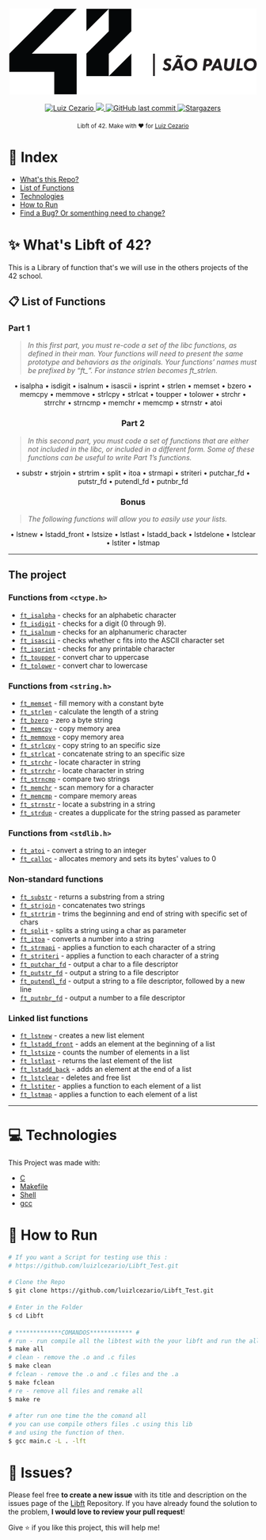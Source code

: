 
<div>
<p align="center">
   <img src="./.github/42.png" alt="Github-Explorer" width="500"/>
</p>
</div>
<p align="center">	
   <a href="https://www.linkedin.com/in/luiz-lima-cezario/">
      <img alt="Luiz Cezario" src="https://img.shields.io/badge/-luizCezario-682998?style=flat&logo=Linkedin&logoColor=white" />
   </a>

  <a aria-label="Completed" href="https://www.42sp.org.br/">
    <img src="https://img.shields.io/badge/42.sp-Libft-682998?logo="></img>
  </a>
  <a href="https://github.com/luizlcezario/Libft/commits/master">
    <img alt="GitHub last commit" src="https://img.shields.io/github/last-commit/luizlcezario/Libft?color=682998">
  </a> 

  <a href="https://github.com/luizlcezario/N/stargazers">
    <img alt="Stargazers" src="https://img.shields.io/github/stars/luizlcezario/Libft?color=682998&logo=github">
  </a>
</p>

<div align="center">
  <sub>Libft of 42. Make with ❤︎ for
        <a href="https://github.com/luizlcezario">Luiz Cezario</a> 
    </a>
  </sub>
</div>


# :pushpin: Index

* [What's this Repo?](#sparkles_What's-Libft-of-42?)
* [List of Functions](#clipboard_List-of-Fucntions)
* [Technologies](#computer_Technologies)
* [How to Run](#construction_How-to-Run)
* [Find a Bug? Or somenthing need to change?](#bug_Issues?)

# :sparkles: What's Libft of 42?

This is a Library of function that's we will use in the others projects of the 42 school.


## :clipboard: List of Functions
<h3>
Part 1
</h3>

> <i>In this first part, you must re-code a set of the libc functions, as defined in their man. Your functions will need to present the same prototype and behaviors as the originals. Your functions’ names must be prefixed by “ft_”. For instance strlen becomes ft_strlen.</i>

<p align=center>
• isalpha
• isdigit
• isalnum
• isascii
• isprint
• strlen
• memset
• bzero
• memcpy
• memmove
• strlcpy
• strlcat
• toupper
• tolower
• strchr
• strrchr
• strncmp
• memchr
• memcmp
• strnstr
• atoi
</p>

<h3 align=center>
Part 2
</h3>

> <i>In this second part, you must code a set of functions that are either not included in the libc, or included in a different form. Some of these functions can be useful to write Part 1’s functions.</i>

<p align=center>
• substr
• strjoin
• strtrim
• split
• itoa
• strmapi
• striteri
• putchar_fd
• putstr_fd
• putendl_fd
• putnbr_fd
</p>

<h3 align=center>
Bonus
</h3>

> <i>The following functions will allow you to easily use your lists.</i>
<p align=center>
• lstnew
• lstadd_front
• lstsize
• lstlast
• lstadd_back
• lstdelone
• lstclear
• lstiter
• lstmap
</p>

---

<h2>
The project
</h2>

### Functions from `<ctype.h>`

- [`ft_isalpha`](Part1/ft_isalpha.c)	- checks  for  an  alphabetic  character
- [`ft_isdigit`](Part1/ft_isdigit.c)	- checks for a digit (0 through 9).
- [`ft_isalnum`](Part1/ft_isalnum.c)	- checks for an alphanumeric character
- [`ft_isascii`](Part1/ft_isascii.c)	- checks whether c fits into the ASCII character set
- [`ft_isprint`](Part1/ft_isprint.c)	- checks for any printable character
- [`ft_toupper`](Part1/ft_toupper.c)	- convert char to uppercase
- [`ft_tolower`](Part1/ft_tolower.c)	- convert char to lowercase

### Functions from `<string.h>`

- [`ft_memset`](Part1/ft_memset.c)	- fill memory with a constant byte
- [`ft_strlen`](Part1/ft_strlen.c)	- calculate the length of a string
- [`ft_bzero`](Part1/ft_bzero.c)	- zero a byte string
- [`ft_memcpy`](Part1/ft_memcpy.c)	- copy memory area
- [`ft_memmove`](Part1/ft_memmove.c)	- copy memory area
- [`ft_strlcpy`](Part1/ft_strlcpy.c)	- copy string to an specific size
- [`ft_strlcat`](Part1/ft_strlcat.c)	- concatenate string to an specific size
- [`ft_strchr`](Part1/ft_strchr.c)	- locate character in string
- [`ft_strrchr`](Part1/ft_strrchr.c)	- locate character in string
- [`ft_strncmp`](Part1/ft_strncmp.c)	- compare two strings
- [`ft_memchr`](Part1/ft_memchr.c)	- scan memory for a character
- [`ft_memcmp`](Part1/ft_memcmp.c)	- compare memory areas
- [`ft_strnstr`](Part1/ft_strnstr.c)	- locate a substring in a string
- [`ft_strdup`](Part1/ft_strdup.c)	- creates a dupplicate for the string passed as parameter

### Functions from `<stdlib.h>`
- [`ft_atoi`](Part1/ft_atoi.c)	- convert a string to an integer
- [`ft_calloc`](Part1/ft_calloc.c)	- allocates memory and sets its bytes' values to 0

### Non-standard functions
- [`ft_substr`](Part2/ft_substr.c)	- returns a substring from a string
- [`ft_strjoin`](Part2/ft_strjoin.c)	- concatenates two strings
- [`ft_strtrim`](Part2/ft_strtrim.c)	- trims the beginning and end of string with specific set of chars
- [`ft_split`](Part2/ft_split.c)	- splits a string using a char as parameter
- [`ft_itoa`](Part2/ft_itoa.c)	- converts a number into a string
- [`ft_strmapi`](Part2/ft_strmapi.c)	- applies a function to each character of a string
- [`ft_striteri`](Part2/ft_striteri.c)	- applies a function to each character of a string
- [`ft_putchar_fd`](Part2/ft_putchar_fd.c)	- output a char to a file descriptor
- [`ft_putstr_fd`](Part2/ft_putstr_fd.c)	- output a string to a file descriptor
- [`ft_putendl_fd`](Part2/ft_putendl_fd.c)	- output a string to a file descriptor, followed by a new line
- [`ft_putnbr_fd`](Part2/ft_putnbr_fd.c)	- output a number to a file descriptor

### Linked list functions

- [`ft_lstnew`](Bonus/ft_lstnew.c)	- creates a new list element
- [`ft_lstadd_front`](Bonus/ft_lstadd_front.c)	- adds an element at the beginning of a list
- [`ft_lstsize`](Bonus/ft_lstsize.c)	- counts the number of elements in a list
- [`ft_lstlast`](Bonus/ft_lstlast.c)	- returns the last element of the list
- [`ft_lstadd_back`](Bonus/ft_lstadd_back.c)	- adds an element at the end of a list
- [`ft_lstclear`](Bonus/ft_lstclear.c)	- deletes and free list
- [`ft_lstiter`](Bonus/ft_lstiter.c)	- applies a function to each element of a list
- [`ft_lstmap`](Bonus/ft_lstmap.c)	- applies a function to each element of a list

---

# :computer: Technologies

This Project was made with:

* [C](https://devdocs.io/)
* [Makefile](https://www.gnu.org/software/make/manual/make.html)
* [Shell](https://unixguide.readthedocs.io/en/latest/unixcheatsheet/)
* [gcc](https://terminaldeinformacao.com/2015/10/08/como-instalar-e-configurar-o-gcc-no-windows-mingw/)

# :construction_worker: How to Run
```bash
# If you want a Script for testing use this :
# https://github.com/luizlcezario/Libft_Test.git

# Clone the Repo
$ git clone https://github.com/luizlcezario/Libft_Test.git

# Enter in the Folder
$ cd Libft

# *************COMANDOS************ #
# run - run compile all the libtest with the your libft and run the all tests
$ make all
# clean - remove the .o and .c files 
$ make clean
# fclean - remove the .o and .c files and the .a
$ make fclean
# re - remove all files and remake all
$ make re

# after run one time the the comand all 
# you can use compile others files .c using this lib 
# and using the function of then.
$ gcc main.c -L . -lft

```


# :bug: Issues?

Please feel free **to create a new issue** with its title and description on the issues page of the [Libft](https://github.com/luizlcezario/Libft/issues) Repository. If you have already found the solution to the problem, **I would love to review your pull request**!


Give ⭐️ if you like this project, this will help me!

